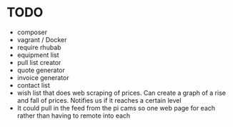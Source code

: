 TODO
====

* composer
* vagrant / Docker
* require rhubab
* equipment list
* pull list creator
* quote generator
* invoice generator
* contact list
* wish list that does web scraping of prices. Can create a graph of a rise and fall of prices. Notifies us if it reaches a certain level
* It could pull in the feed from the pi cams so one web page for each rather than having to remote into each